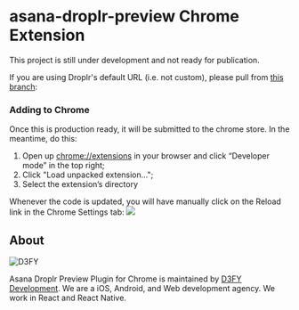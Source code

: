 # asana-droplr-preview Chrome Extension
This project is still under development and not ready for publication. 

If you are using Droplr's default URL (i.e. not custom), please pull from [this branch](https://github.com/d3fydev/asana-droplr-preview/tree/droplr-url ):

### Adding to Chrome

Once this is production ready, it will be submitted to the chrome store. In the meantime, do this:

1. Open up [chrome://extensions](chrome://extensions) in your browser and click “Developer mode” in the top right;
2. Click "Load unpacked extension…";
3. Select the extension’s directory

Whenever the code is updated, you will have manually click on the Reload link in the Chrome Settings tab:
![](http://d3fy.xyz/OWk4rT+)

## About

![D3FY](http://www.d3fy.com/presskit/Black-Logo-300.png)

Asana Droplr Preview Plugin for Chrome is maintained by [D3FY Development](https://www.d3fy.com?utm_source=github).
We are a iOS, Android, and Web development agency. We work in React and React Native.
